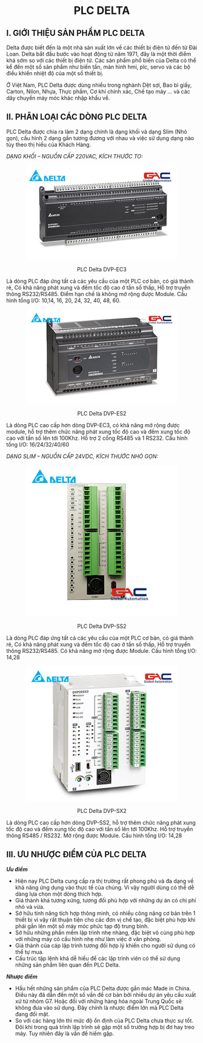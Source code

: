 # <CENTER>PLC DELTA</CENTER>

## I. GIỚI THIỆU SẢN PHẨM PLC DELTA
Delta được biết đến là một nhà sản xuất lớn về các thiết bị điện tử đến từ Đài Loan. Delta bắt đầu bước vào hoạt động từ năm 1971, đây là một thời điểm khá sớm so với các thiết bị điện tử. Các sản phẩm phổ biến của Delta có thể kể đến một số sản phẩm như biến tần, màn hình hmi, plc, servo và các bộ điều khiển nhiệt độ của một số thiết bị.

Ở Việt Nam, PLC Delta được dùng nhiều trong nghành Dệt sợi, Bao bì giấy, Carton, Nilon, Nhựa, Thực phẩm, Cơ khí chính xác, Chế tạo máy … và các dây chuyền máy móc khác nhập khẩu về.

## II. PHÂN LOẠI CÁC DÒNG PLC DELTA

PLC Delta được chia ra làm 2 dạng chính là dạng khối và dạng Slim (Nhỏ gọn), cấu hình 2 dạng gần tương đương với nhau và việc sử dụng dạng nào tùy theo thị hiếu của Khách Hàng.

*DẠNG KHỐI – NGUỒN CẤP 220VAC, KÍCH THƯỚC TO:*
<CENTER>

![Untitled](/Pictute/DVP-EC3.png)

PLC Delta DVP-EC3

</CENTER>

Là dòng PLC đáp ứng tất cả các yêu cầu của một PLC cơ bản, có giá thành rẻ, Có khả năng phát xung và đếm tốc độ cao ở tần số thấp, Hỗ trợ truyển thông RS232/RS485. Điểm hạn chế là không mở rộng được Module. Cấu hình tổng I/O: 10,14, 16, 20, 24, 32, 40, 48, 60.

<CENTER>

![Untitled](/Pictute/DVP-ES2.png)

PLC Delta DVP-ES2

</CENTER>

Là dòng PLC cao cấp hơn dòng DVP-EC3, có khả năng mở rộng được module, hỗ trợ thêm chức năng phát xung tốc độ cao và đếm xung tốc độ cao với tần số lên tới 100Khz. Hỗ trợ 2 cổng RS485 và 1 RS232. Cấu hình tổng I/O: 16/24/32/40/60

*DẠNG SLIM – NGUỒN CẤP 24VDC, KÍCH THƯỚC NHỎ GỌN:*

<CENTER>

![Untitled](/Pictute/DVP-SS2.png)

PLC Delta DVP-SS2

</CENTER>

Là dòng PLC đáp ứng tất cả các yêu cầu của một PLC cơ bản, có giá thành rẻ, Có khả năng phát xung và đếm tốc độ cao ở tần số thấp, Hỗ trợ truyển thông RS232/RS485. Có khả năng mở rộng được Module. Cấu hình tổng I/O: 14,28

<CENTER>

![Untitled](/Pictute/DVP-SX2.png)

PLC Delta DVP-SX2

</CENTER>

Là dòng PLC cao cấp hơn dòng DVP-SS2, hỗ trợ thêm chức năng phát xung tốc độ cao và đếm xung tốc độ cao với tần số lên tới 100Khz. Hỗ trợ truyền thông RS485 / RS232. Mở rộng được Module. Cấu hình tổng I/O: 14,28

## III. ƯU NHƯỢC ĐIỂM CỦA PLC DELTA

***Ưu điểm***

 - Hiện nay PLC Delta cung cấp ra thị trường rất phong phú và đa dạng về khả năng ứng dụng vào thực tế của chúng. Vì vậy người dùng có thể dễ dàng lựa chọn một dòng thích hợp.
 - Giá thành khá tương xứng, tương đối phù hợp với những dự án có chi phí nhỏ và vừa.
 - Sở hữu tính năng tích hợp thông minh, có nhiều công năng cơ bản trên 1 thiết bị vì vậy rất thuận tiện cho các đơn vị chế tạo, đặc biệt phù hợp khi phải gắn lên một số máy móc phức tạp độ trung bình. 
 - Sở hữu những phần mềm lập trình nhẹ nhàng, đặc biệt vô cùng phù hợp với những máy có cấu hình nhẹ như làm việc ở văn phòng.
 - Giá thành của cáp lập trình tương đối hợp lý khiến cho người sử dụng có thể tự mua. 
 - Cấu trúc tập lệnh khá dễ hiểu để các lập trình viên có thể sử dụng những sản phẩm liên quan đến PLC Delta.

***Nhược điểm***
 - Hầu hết những sản phẩm của PLC Delta được gắn mác Made in China. Điều này đã dẫn đến một số vấn đề cơ bản bởi nhiều dự án yêu cầu xuất xứ từ nhóm G7. Hoặc đối với những hàng hóa ngoài Trung Quốc sẽ không đưa vào sử dụng. Đây chính là nhược điểm lớn mà PLC Delta đang đối mặt.
 - So với các hãng lớn thì mức độ ổn định của PLC Delta chưa thực sự tốt. Đôi khi trong quá trình lập trình sẽ gặp một số trường hợp bị đơ hay treo máy. Tuy nhiên đây là vấn đề hiếm gặp. 